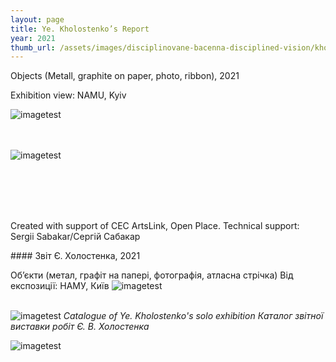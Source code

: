 ```yaml
---
layout: page
title: Ye. Kholostenko’s Report
year: 2021
thumb_url: /assets/images/disciplinovane-bacenna-disciplined-vision/kholostenko_web.jpg
---
```


<section markdown="1" class="EN">
Objects (Metall, graphite on paper, photo, ribbon), 2021 <br>


Exhibition view: NAMU, Kyiv <br>

![imagetest]({{site.baseurl}}/assets/images/kholostenko/kholostenko34-min.png)

<br><br>
![imagetest]({{site.baseurl}}/assets/images/kholostenko/kholostenko54-min.png)

<br><br>
<br><br>

Created with support of CEC ArtsLink, Open Place.
Technical support: Sergii Sabakar/Сергій Сабакар
</section>

<section markdown="1" class="UKR">
#### Звіт Є. Холостенка, 2021

Об’єкти (метал, графіт на папері, фотографія, атласна стрічка) 
Від експозиції: НАМУ, Київ
![imagetest]({{site.baseurl}}/assets/images/kholostenko/kholostenko09-min.png)
<br><br>

![imagetest]({{site.baseurl}}/assets/images/kholostenko/kholostenko18-min.png)
*Catalogue of Ye. Kholostenko's solo exhibition* *Каталог звітної виставки робіт Є. В. Холостенка*

![imagetest]({{site.baseurl}}/assets/images/kholostenko/kholostenko44-min.png#50)

</section>